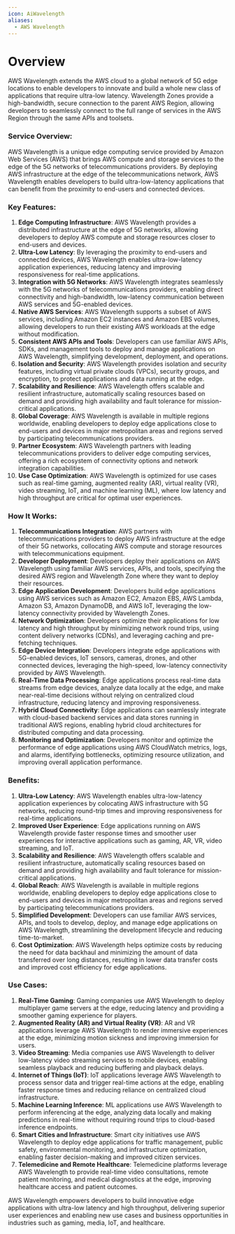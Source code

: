 ```yaml
---
icon: AiWavelength
aliases:
  - AWS Wavelength
---
```

# Overview

AWS Wavelength extends the AWS cloud to a global network of 5G edge locations to enable developers to innovate and build a whole new class of applications that require ultra-low latency. Wavelength Zones provide a high-bandwidth, secure connection to the parent AWS Region, allowing developers to seamlessly connect to the full range of services in the AWS Region through the same APIs and toolsets.

### Service Overview:

AWS Wavelength is a unique edge computing service provided by Amazon Web Services (AWS) that brings AWS compute and storage services to the edge of the 5G networks of telecommunications providers. By deploying AWS infrastructure at the edge of the telecommunications network, AWS Wavelength enables developers to build ultra-low-latency applications that can benefit from the proximity to end-users and connected devices.

### Key Features:

1. **Edge Computing Infrastructure**: AWS Wavelength provides a distributed infrastructure at the edge of 5G networks, allowing developers to deploy AWS compute and storage resources closer to end-users and devices.
2. **Ultra-Low Latency**: By leveraging the proximity to end-users and connected devices, AWS Wavelength enables ultra-low-latency application experiences, reducing latency and improving responsiveness for real-time applications.
3. **Integration with 5G Networks**: AWS Wavelength integrates seamlessly with the 5G networks of telecommunications providers, enabling direct connectivity and high-bandwidth, low-latency communication between AWS services and 5G-enabled devices.
4. **Native AWS Services**: AWS Wavelength supports a subset of AWS services, including Amazon EC2 instances and Amazon EBS volumes, allowing developers to run their existing AWS workloads at the edge without modification.
5. **Consistent AWS APIs and Tools**: Developers can use familiar AWS APIs, SDKs, and management tools to deploy and manage applications on AWS Wavelength, simplifying development, deployment, and operations.
6. **Isolation and Security**: AWS Wavelength provides isolation and security features, including virtual private clouds (VPCs), security groups, and encryption, to protect applications and data running at the edge.
7. **Scalability and Resilience**: AWS Wavelength offers scalable and resilient infrastructure, automatically scaling resources based on demand and providing high availability and fault tolerance for mission-critical applications.
8. **Global Coverage**: AWS Wavelength is available in multiple regions worldwide, enabling developers to deploy edge applications close to end-users and devices in major metropolitan areas and regions served by participating telecommunications providers.
9. **Partner Ecosystem**: AWS Wavelength partners with leading telecommunications providers to deliver edge computing services, offering a rich ecosystem of connectivity options and network integration capabilities.
10. **Use Case Optimization**: AWS Wavelength is optimized for use cases such as real-time gaming, augmented reality (AR), virtual reality (VR), video streaming, IoT, and machine learning (ML), where low latency and high throughput are critical for optimal user experiences.

### How It Works:

1. **Telecommunications Integration**: AWS partners with telecommunications providers to deploy AWS infrastructure at the edge of their 5G networks, collocating AWS compute and storage resources with telecommunications equipment.
2. **Developer Deployment**: Developers deploy their applications on AWS Wavelength using familiar AWS services, APIs, and tools, specifying the desired AWS region and Wavelength Zone where they want to deploy their resources.
3. **Edge Application Development**: Developers build edge applications using AWS services such as Amazon EC2, Amazon EBS, AWS Lambda, Amazon S3, Amazon DynamoDB, and AWS IoT, leveraging the low-latency connectivity provided by Wavelength Zones.
4. **Network Optimization**: Developers optimize their applications for low latency and high throughput by minimizing network round trips, using content delivery networks (CDNs), and leveraging caching and pre-fetching techniques.
5. **Edge Device Integration**: Developers integrate edge applications with 5G-enabled devices, IoT sensors, cameras, drones, and other connected devices, leveraging the high-speed, low-latency connectivity provided by AWS Wavelength.
6. **Real-Time Data Processing**: Edge applications process real-time data streams from edge devices, analyze data locally at the edge, and make near-real-time decisions without relying on centralized cloud infrastructure, reducing latency and improving responsiveness.
7. **Hybrid Cloud Connectivity**: Edge applications can seamlessly integrate with cloud-based backend services and data stores running in traditional AWS regions, enabling hybrid cloud architectures for distributed computing and data processing.
8. **Monitoring and Optimization**: Developers monitor and optimize the performance of edge applications using AWS CloudWatch metrics, logs, and alarms, identifying bottlenecks, optimizing resource utilization, and improving overall application performance.

### Benefits:

1. **Ultra-Low Latency**: AWS Wavelength enables ultra-low-latency application experiences by colocating AWS infrastructure with 5G networks, reducing round-trip times and improving responsiveness for real-time applications.
2. **Improved User Experience**: Edge applications running on AWS Wavelength provide faster response times and smoother user experiences for interactive applications such as gaming, AR, VR, video streaming, and IoT.
3. **Scalability and Resilience**: AWS Wavelength offers scalable and resilient infrastructure, automatically scaling resources based on demand and providing high availability and fault tolerance for mission-critical applications.
4. **Global Reach**: AWS Wavelength is available in multiple regions worldwide, enabling developers to deploy edge applications close to end-users and devices in major metropolitan areas and regions served by participating telecommunications providers.
5. **Simplified Development**: Developers can use familiar AWS services, APIs, and tools to develop, deploy, and manage edge applications on AWS Wavelength, streamlining the development lifecycle and reducing time-to-market.
6. **Cost Optimization**: AWS Wavelength helps optimize costs by reducing the need for data backhaul and minimizing the amount of data transferred over long distances, resulting in lower data transfer costs and improved cost efficiency for edge applications.

### Use Cases:

1. **Real-Time Gaming**: Gaming companies use AWS Wavelength to deploy multiplayer game servers at the edge, reducing latency and providing a smoother gaming experience for players.
2. **Augmented Reality (AR) and Virtual Reality (VR)**: AR and VR applications leverage AWS Wavelength to render immersive experiences at the edge, minimizing motion sickness and improving immersion for users.
3. **Video Streaming**: Media companies use AWS Wavelength to deliver low-latency video streaming services to mobile devices, enabling seamless playback and reducing buffering and playback delays.
4. **Internet of Things (IoT)**: IoT applications leverage AWS Wavelength to process sensor data and trigger real-time actions at the edge, enabling faster response times and reducing reliance on centralized cloud infrastructure.
5. **Machine Learning Inference**: ML applications use AWS Wavelength to perform inferencing at the edge, analyzing data locally and making predictions in real-time without requiring round trips to cloud-based inference endpoints.
6. **Smart Cities and Infrastructure**: Smart city initiatives use AWS Wavelength to deploy edge applications for traffic management, public safety, environmental monitoring, and infrastructure optimization, enabling faster decision-making and improved citizen services.
7. **Telemedicine and Remote Healthcare**: Telemedicine platforms leverage AWS Wavelength to provide real-time video consultations, remote patient monitoring, and medical diagnostics at the edge, improving healthcare access and patient outcomes.

AWS Wavelength empowers developers to build innovative edge applications with ultra-low latency and high throughput, delivering superior user experiences and enabling new use cases and business opportunities in industries such as gaming, media, IoT, and healthcare.